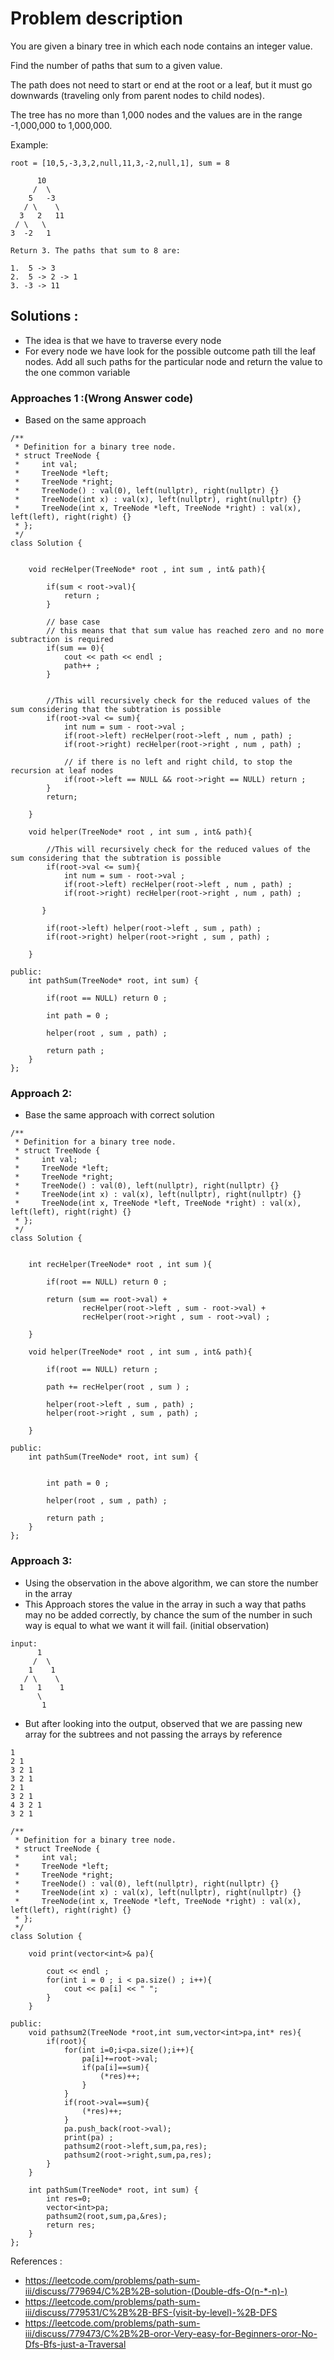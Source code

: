 # Problem description
You are given a binary tree in which each node contains an integer value.

Find the number of paths that sum to a given value.

The path does not need to start or end at the root or a leaf, but it must go downwards (traveling only from parent nodes to child nodes).

The tree has no more than 1,000 nodes and the values are in the range -1,000,000 to 1,000,000.

Example:
```
root = [10,5,-3,3,2,null,11,3,-2,null,1], sum = 8

      10
     /  \
    5   -3
   / \    \
  3   2   11
 / \   \
3  -2   1

Return 3. The paths that sum to 8 are:

1.  5 -> 3
2.  5 -> 2 -> 1
3. -3 -> 11
```

## Solutions :
- The idea is that we have to traverse every node
- For every node we have look for the possible outcome path till the leaf nodes. Add all such paths for the particular node and return the value to the one common variable

### Approaches 1 :(Wrong Answer code)
- Based on the same approach

```
/**
 * Definition for a binary tree node.
 * struct TreeNode {
 *     int val;
 *     TreeNode *left;
 *     TreeNode *right;
 *     TreeNode() : val(0), left(nullptr), right(nullptr) {}
 *     TreeNode(int x) : val(x), left(nullptr), right(nullptr) {}
 *     TreeNode(int x, TreeNode *left, TreeNode *right) : val(x), left(left), right(right) {}
 * };
 */
class Solution {
    
    
    void recHelper(TreeNode* root , int sum , int& path){
        
        if(sum < root->val){
            return ;
        }
        
        // base case
        // this means that that sum value has reached zero and no more subtraction is required
        if(sum == 0){
            cout << path << endl ;
            path++ ;
        }
        
        
        //This will recursively check for the reduced values of the sum considering that the subtration is possible
        if(root->val <= sum){
            int num = sum - root->val ;
            if(root->left) recHelper(root->left , num , path) ;
            if(root->right) recHelper(root->right , num , path) ;
            
            // if there is no left and right child, to stop the recursion at leaf nodes
            if(root->left == NULL && root->right == NULL) return ;
        }
        return; 
        
    }
    
    void helper(TreeNode* root , int sum , int& path){            
 
        //This will recursively check for the reduced values of the sum considering that the subtration is possible
        if(root->val <= sum){
            int num = sum - root->val ;
            if(root->left) recHelper(root->left , num , path) ;
            if(root->right) recHelper(root->right , num , path) ;
            
       }
        
        if(root->left) helper(root->left , sum , path) ;
        if(root->right) helper(root->right , sum , path) ;
        
    }
    
public:
    int pathSum(TreeNode* root, int sum) {
        
        if(root == NULL) return 0 ;
        
        int path = 0 ;
        
        helper(root , sum , path) ;
        
        return path ;
    }
};
```

### Approach 2:
- Base the same approach with correct solution
```
/**
 * Definition for a binary tree node.
 * struct TreeNode {
 *     int val;
 *     TreeNode *left;
 *     TreeNode *right;
 *     TreeNode() : val(0), left(nullptr), right(nullptr) {}
 *     TreeNode(int x) : val(x), left(nullptr), right(nullptr) {}
 *     TreeNode(int x, TreeNode *left, TreeNode *right) : val(x), left(left), right(right) {}
 * };
 */
class Solution {
    
    
    int recHelper(TreeNode* root , int sum ){
        
        if(root == NULL) return 0 ;
        
        return (sum == root->val) + 
                recHelper(root->left , sum - root->val) + 
                recHelper(root->right , sum - root->val) ;
        
    }
    
    void helper(TreeNode* root , int sum , int& path){            
 
        if(root == NULL) return ;
       
        path += recHelper(root , sum ) ; 
        
        helper(root->left , sum , path) ;
        helper(root->right , sum , path) ;
        
    }
    
public:
    int pathSum(TreeNode* root, int sum) {

        
        int path = 0 ;
        
        helper(root , sum , path) ;
        
        return path ;
    }
};
```

### Approach 3:
- Using the observation in the above algorithm, we can store the number in the array
- This Approach stores the value in the array in such a way that paths may no be added correctly, by chance the sum of the number in such way is equal to what we want it will fail.
(initial observation)

```
input:
      1  
     /  \
    1    1
   / \    \
  1   1    1
      \
       1
```
- But after looking into the output, observed that we are passing new array for the subtrees and not passing the arrays by reference
```
1 
2 1 
3 2 1 
3 2 1 
2 1 
3 2 1 
4 3 2 1 
3 2 1 
```


```
/**
 * Definition for a binary tree node.
 * struct TreeNode {
 *     int val;
 *     TreeNode *left;
 *     TreeNode *right;
 *     TreeNode() : val(0), left(nullptr), right(nullptr) {}
 *     TreeNode(int x) : val(x), left(nullptr), right(nullptr) {}
 *     TreeNode(int x, TreeNode *left, TreeNode *right) : val(x), left(left), right(right) {}
 * };
 */
class Solution {
    
    void print(vector<int>& pa){
    
        cout << endl ;
        for(int i = 0 ; i < pa.size() ; i++){
            cout << pa[i] << " ";
        }
    }
    
public:
    void pathsum2(TreeNode *root,int sum,vector<int>pa,int* res){
        if(root){
            for(int i=0;i<pa.size();i++){
                pa[i]+=root->val;
                if(pa[i]==sum){
                    (*res)++;
                }
            }
            if(root->val==sum){
                (*res)++;
            }
            pa.push_back(root->val);
            print(pa) ;
            pathsum2(root->left,sum,pa,res);
            pathsum2(root->right,sum,pa,res);
        }
    }
    
    int pathSum(TreeNode* root, int sum) {
        int res=0;
        vector<int>pa;
        pathsum2(root,sum,pa,&res);
        return res;
    }
};
```

References :
- https://leetcode.com/problems/path-sum-iii/discuss/779694/C%2B%2B-solution-(Double-dfs-O(n-*-n)-)
- https://leetcode.com/problems/path-sum-iii/discuss/779531/C%2B%2B-BFS-(visit-by-level)-%2B-DFS
- https://leetcode.com/problems/path-sum-iii/discuss/779473/C%2B%2B-oror-Very-easy-for-Beginners-oror-No-Dfs-Bfs-just-a-Traversal
